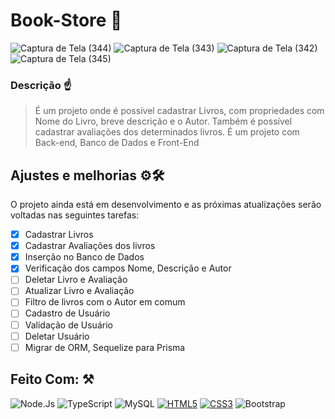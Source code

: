 # Book-Store 🐐

![Captura de Tela (344)](https://user-images.githubusercontent.com/77081114/161869147-0cda7cf8-7ffc-4cc0-b986-c2f163cf0534.png)
![Captura de Tela (343)](https://user-images.githubusercontent.com/77081114/161869149-ffc0affc-d919-4c6c-ae81-2f77153eef4c.png)
![Captura de Tela (342)](https://user-images.githubusercontent.com/77081114/161869150-81c90039-05e1-4f9f-bfcf-3a2c3212d822.png)
![Captura de Tela (345)](https://user-images.githubusercontent.com/77081114/161869158-a9048b4a-613e-419f-a6d6-817a78bd56bc.png)

### Descrição ☝
> É um projeto onde é possível cadastrar Livros, com propriedades com Nome do Livro, breve descrição e o Autor. Também é possível cadastrar avaliações dos determinados livros. É um projeto com Back-end, Banco de Dados e Front-End

## Ajustes e melhorias ⚙🛠

O projeto ainda está em desenvolvimento e as próximas atualizações serão voltadas nas seguintes tarefas:

- [x] Cadastrar Livros
- [x] Cadastrar Avaliações dos livros
- [x] Inserção no Banco de Dados
- [x] Verificação dos campos Nome, Descrição e Autor
- [ ] Deletar Livro e Avaliação
- [ ] Atualizar Livro e Avaliação
- [ ] Filtro de livros com o Autor em comum
- [ ] Cadastro de Usuário
- [ ] Validação de Usuário
- [ ] Deletar Usuário
- [ ] Migrar de ORM, Sequelize para Prisma

## Feito Com: ⚒
![Node.Js](https://img.shields.io/badge/Node.js-52b788?style=for-the-badge&logo=node.js&logoColor=white)
![TypeScript](https://img.shields.io/badge/TypeScript-00b4d8?style=for-the-badge&logo=typescript&logoColor=white)
![MySQL](https://img.shields.io/badge/MySQL-00000F?style=for-the-badge&logo=mysql&logoColor=white)
[![HTML5](https://img.shields.io/badge/HTML5-E34F26?style=for-the-badge&logo=html5&logoColor=white)](https://developer.mozilla.org/pt-BR/docs/Web/HTML)
[![CSS3](https://img.shields.io/badge/CSS3-1572B6?style=for-the-badge&logo=css3&logoColor=white)](https://developer.mozilla.org/pt-BR/docs/Web/CSS)
![Bootstrap](https://img.shields.io/badge/Bootstrap-8338ec?style=for-the-badge&logo=bootstrap&logoColor=white)


